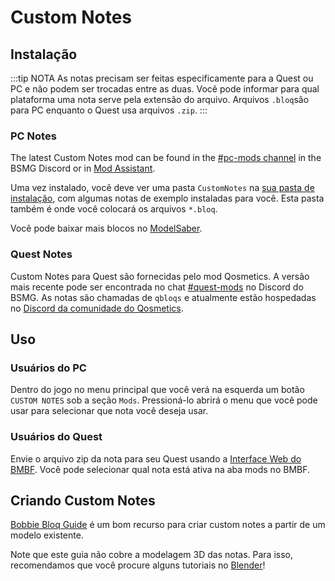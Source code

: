 # Custom Notes

## Instalação
:::tip NOTA As notas precisam ser feitas especificamente para a Quest ou PC e não podem ser trocadas entre as duas. Você pode informar para qual plataforma uma nota serve pela extensão do arquivo. Arquivos `.bloq`são para PC enquanto o Quest usa arquivos `.zip`. :::

### PC Notes
The latest Custom Notes mod can be found in the [#pc-mods channel](https://discord.gg/beatsabermods) in the BSMG Discord or in [Mod Assistant](https://github.com/Assistant/ModAssistant).

Uma vez instalado, você deve ver uma pasta `CustomNotes` na [sua pasta de instalação](/faq/install-folder.md), com algumas notas de exemplo instaladas para você. Esta pasta também é onde você colocará os arquivos `*.bloq`.

Você pode baixar mais blocos no [ModelSaber](https://modelsaber.com/Bloqs/).

### Quest Notes
Custom Notes para Quest são fornecidas pelo mod Qosmetics. A versão mais recente pode ser encontrada no chat [#quest-mods](https://discord.gg/beatsabermods) no Discord do BSMG. As notas são chamadas de `qbloqs` e atualmente estão hospedadas no [Discord da comunidade do Qosmetics](https://discord.gg/qosmetics).

## Uso

### Usuários do PC
Dentro do jogo no menu principal que você verá na esquerda um botão `CUSTOM NOTES` sob a seção `Mods`. Pressioná-lo abrirá o menu que você pode usar para selecionar que nota você deseja usar.

### Usuários do Quest
Envie o arquivo zip da nota para seu Quest usando a [Interface Web do BMBF](/quest-modding.md#installing-mods). Você pode selecionar qual nota está ativa na aba mods no BMBF.

## Criando Custom Notes

[Bobbie Bloq Guide](./notes-guide.md) é um bom recurso para criar custom notes a partir de um modelo existente.

Note que este guia não cobre a modelagem 3D das notas. Para isso, recomendamos que você procure alguns tutoriais no [Blender](https://www.blender.org/)!
